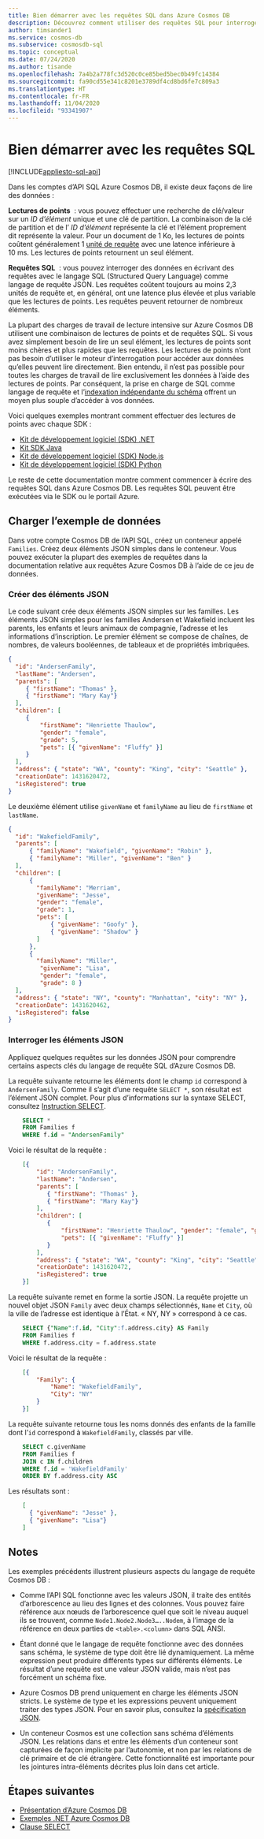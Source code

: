 ```yaml
---
title: Bien démarrer avec les requêtes SQL dans Azure Cosmos DB
description: Découvrez comment utiliser des requêtes SQL pour interroger des données à partir d’Azure Cosmos DB. Vous pouvez charger des exemples de données dans un conteneur dans Azure Cosmos DB et les interroger.
author: timsander1
ms.service: cosmos-db
ms.subservice: cosmosdb-sql
ms.topic: conceptual
ms.date: 07/24/2020
ms.author: tisande
ms.openlocfilehash: 7a4b2a778fc3d520c0ce85bed5bec0b49fc14384
ms.sourcegitcommit: fa90cd55e341c8201e3789df4cd8bd6fe7c809a3
ms.translationtype: HT
ms.contentlocale: fr-FR
ms.lasthandoff: 11/04/2020
ms.locfileid: "93341907"
---
```

# <a name="getting-started-with-sql-queries"></a>Bien démarrer avec les requêtes SQL
[!INCLUDE[appliesto-sql-api](includes/appliesto-sql-api.md)]

Dans les comptes d’API SQL Azure Cosmos DB, il existe deux façons de lire des données :

**Lectures de points**  : vous pouvez effectuer une recherche de clé/valeur sur un *ID d’élément* unique et une clé de partition. La combinaison de la clé de partition et de l’ *ID d’élément* représente la clé et l’élément proprement dit représente la valeur. Pour un document de 1 Ko, les lectures de points coûtent généralement 1 [unité de requête](request-units.md) avec une latence inférieure à 10 ms. Les lectures de points retournent un seul élément.

**Requêtes SQL**  : vous pouvez interroger des données en écrivant des requêtes avec le langage SQL (Structured Query Language) comme langage de requête JSON. Les requêtes coûtent toujours au moins 2,3 unités de requête et, en général, ont une latence plus élevée et plus variable que les lectures de points. Les requêtes peuvent retourner de nombreux éléments.

La plupart des charges de travail de lecture intensive sur Azure Cosmos DB utilisent une combinaison de lectures de points et de requêtes SQL. Si vous avez simplement besoin de lire un seul élément, les lectures de points sont moins chères et plus rapides que les requêtes. Les lectures de points n’ont pas besoin d’utiliser le moteur d’interrogation pour accéder aux données qu’elles peuvent lire directement. Bien entendu, il n’est pas possible pour toutes les charges de travail de lire exclusivement les données à l’aide des lectures de points. Par conséquent, la prise en charge de SQL comme langage de requête et l’[indexation indépendante du schéma](index-overview.md) offrent un moyen plus souple d’accéder à vos données.

Voici quelques exemples montrant comment effectuer des lectures de points avec chaque SDK :

- [Kit de développement logiciel (SDK) .NET](/dotnet/api/microsoft.azure.cosmos.container.readitemasync?preserve-view=true&view=azure-dotnet)
- [Kit SDK Java](/java/api/com.azure.cosmos.cosmoscontainer.readitem?preserve-view=true&view=azure-java-stable#com_azure_cosmos_CosmosContainer__T_readItem_java_lang_String_com_azure_cosmos_models_PartitionKey_com_azure_cosmos_models_CosmosItemRequestOptions_java_lang_Class_T__)
- [Kit de développement logiciel (SDK) Node.js](/javascript/api/@azure/cosmos/item?preserve-view=true&view=azure-node-latest#read-requestoptions-)
- [Kit de développement logiciel (SDK) Python](/python/api/azure-cosmos/azure.cosmos.containerproxy?preserve-view=true&view=azure-python#read-item-item--partition-key--populate-query-metrics-none--post-trigger-include-none----kwargs-)

Le reste de cette documentation montre comment commencer à écrire des requêtes SQL dans Azure Cosmos DB. Les requêtes SQL peuvent être exécutées via le SDK ou le portail Azure.

## <a name="upload-sample-data"></a>Charger l’exemple de données

Dans votre compte Cosmos DB de l’API SQL, créez un conteneur appelé `Families`. Créez deux éléments JSON simples dans le conteneur. Vous pouvez exécuter la plupart des exemples de requêtes dans la documentation relative aux requêtes Azure Cosmos DB à l’aide de ce jeu de données.

### <a name="create-json-items"></a>Créer des éléments JSON

Le code suivant crée deux éléments JSON simples sur les familles. Les éléments JSON simples pour les familles Andersen et Wakefield incluent les parents, les enfants et leurs animaux de compagnie, l’adresse et les informations d’inscription. Le premier élément se compose de chaînes, de nombres, de valeurs booléennes, de tableaux et de propriétés imbriquées.

```json
{
  "id": "AndersenFamily",
  "lastName": "Andersen",
  "parents": [
     { "firstName": "Thomas" },
     { "firstName": "Mary Kay"}
  ],
  "children": [
     {
         "firstName": "Henriette Thaulow",
         "gender": "female",
         "grade": 5,
         "pets": [{ "givenName": "Fluffy" }]
     }
  ],
  "address": { "state": "WA", "county": "King", "city": "Seattle" },
  "creationDate": 1431620472,
  "isRegistered": true
}
```

Le deuxième élément utilise `givenName` et `familyName` au lieu de `firstName` et `lastName`.

```json
{
  "id": "WakefieldFamily",
  "parents": [
      { "familyName": "Wakefield", "givenName": "Robin" },
      { "familyName": "Miller", "givenName": "Ben" }
  ],
  "children": [
      {
        "familyName": "Merriam",
        "givenName": "Jesse",
        "gender": "female",
        "grade": 1,
        "pets": [
            { "givenName": "Goofy" },
            { "givenName": "Shadow" }
        ]
      },
      {
        "familyName": "Miller",
         "givenName": "Lisa",
         "gender": "female",
         "grade": 8 }
  ],
  "address": { "state": "NY", "county": "Manhattan", "city": "NY" },
  "creationDate": 1431620462,
  "isRegistered": false
}
```

### <a name="query-the-json-items"></a>Interroger les éléments JSON

Appliquez quelques requêtes sur les données JSON pour comprendre certains aspects clés du langage de requête SQL d’Azure Cosmos DB.

La requête suivante retourne les éléments dont le champ `id` correspond à `AndersenFamily`. Comme il s’agit d’une requête `SELECT *`, son résultat est l’élément JSON complet. Pour plus d’informations sur la syntaxe SELECT, consultez [Instruction SELECT](sql-query-select.md).

```sql
    SELECT *
    FROM Families f
    WHERE f.id = "AndersenFamily"
```

Voici le résultat de la requête :

```json
    [{
        "id": "AndersenFamily",
        "lastName": "Andersen",
        "parents": [
           { "firstName": "Thomas" },
           { "firstName": "Mary Kay"}
        ],
        "children": [
           {
               "firstName": "Henriette Thaulow", "gender": "female", "grade": 5,
               "pets": [{ "givenName": "Fluffy" }]
           }
        ],
        "address": { "state": "WA", "county": "King", "city": "Seattle" },
        "creationDate": 1431620472,
        "isRegistered": true
    }]
```

La requête suivante remet en forme la sortie JSON. La requête projette un nouvel objet JSON `Family` avec deux champs sélectionnés, `Name` et `City`, où la ville de l’adresse est identique à l’État. « NY, NY » correspond à ce cas.

```sql
    SELECT {"Name":f.id, "City":f.address.city} AS Family
    FROM Families f
    WHERE f.address.city = f.address.state
```

Voici le résultat de la requête :

```json
    [{
        "Family": {
            "Name": "WakefieldFamily",
            "City": "NY"
        }
    }]
```

La requête suivante retourne tous les noms donnés des enfants de la famille dont l’`id` correspond à `WakefieldFamily`, classés par ville.

```sql
    SELECT c.givenName
    FROM Families f
    JOIN c IN f.children
    WHERE f.id = 'WakefieldFamily'
    ORDER BY f.address.city ASC
```

Les résultats sont :

```json
    [
      { "givenName": "Jesse" },
      { "givenName": "Lisa"}
    ]
```

## <a name="remarks"></a>Notes

Les exemples précédents illustrent plusieurs aspects du langage de requête Cosmos DB :  

* Comme l’API SQL fonctionne avec les valeurs JSON, il traite des entités d’arborescence au lieu des lignes et des colonnes. Vous pouvez faire référence aux nœuds de l’arborescence quel que soit le niveau auquel ils se trouvent, comme `Node1.Node2.Node3…..Nodem`, à l’image de la référence en deux parties de `<table>.<column>` dans SQL ANSI.

* Étant donné que le langage de requête fonctionne avec des données sans schéma, le système de type doit être lié dynamiquement. La même expression peut produire différents types sur différents éléments. Le résultat d’une requête est une valeur JSON valide, mais n’est pas forcément un schéma fixe.  

* Azure Cosmos DB prend uniquement en charge les éléments JSON stricts. Le système de type et les expressions peuvent uniquement traiter des types JSON. Pour en savoir plus, consultez la [spécification JSON](https://www.json.org/).  

* Un conteneur Cosmos est une collection sans schéma d’éléments JSON. Les relations dans et entre les éléments d’un conteneur sont capturées de façon implicite par l’autonomie, et non par les relations de clé primaire et de clé étrangère. Cette fonctionnalité est importante pour les jointures intra-éléments décrites plus loin dans cet article.

## <a name="next-steps"></a>Étapes suivantes

- [Présentation d’Azure Cosmos DB](introduction.md)
- [Exemples .NET Azure Cosmos DB](https://github.com/Azure/azure-cosmos-dotnet-v3)
- [Clause SELECT](sql-query-select.md)
